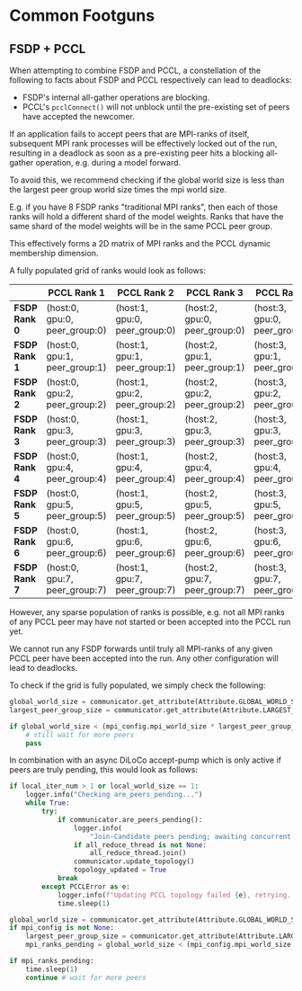 # Common Footguns

## FSDP + PCCL

When attempting to combine FSDP and PCCL, a constellation of the following to facts about
FSDP and PCCL respectively can lead to deadlocks:

- FSDP's internal all-gather operations are blocking.
- PCCL's `pcclConnect()` will not unblock until the pre-existing set of peers have accepted the newcomer.

If an application fails to accept peers that are MPI-ranks of itself, subsequent MPI rank processes
will be effectively locked out of the run, resulting in a deadlock as soon as a pre-existing peer
hits a blocking all-gather operation, e.g. during a model forward.

To avoid this, we recommend checking if the global world size is less than the largest peer group world size times the
mpi world size.

E.g. if you have 8 FSDP ranks "traditional MPI ranks", then each of those ranks will hold a different shard of the model
weights.
Ranks that have the same shard of the model weights will be in the same PCCL peer group.

This effectively forms a 2D matrix of MPI ranks and the PCCL dynamic membership dimension.

A fully populated grid of ranks would look as follows:

|                 | **PCCL Rank 1**               | **PCCL Rank 2**               | **PCCL Rank 3**               | **PCCL Rank 4**               |
|-----------------|-------------------------------|-------------------------------|-------------------------------|-------------------------------|
| **FSDP Rank 0** | (host:0, gpu:0, peer_group:0) | (host:1, gpu:0, peer_group:0) | (host:2, gpu:0, peer_group:0) | (host:3, gpu:0, peer_group:0) |
| **FSDP Rank 1** | (host:0, gpu:1, peer_group:1) | (host:1, gpu:1, peer_group:1) | (host:2, gpu:1, peer_group:1) | (host:3, gpu:1, peer_group:1) |
| **FSDP Rank 2** | (host:0, gpu:2, peer_group:2) | (host:1, gpu:2, peer_group:2) | (host:2, gpu:2, peer_group:2) | (host:3, gpu:2, peer_group:2) |
| **FSDP Rank 3** | (host:0, gpu:3, peer_group:3) | (host:1, gpu:3, peer_group:3) | (host:2, gpu:3, peer_group:3) | (host:3, gpu:3, peer_group:3) |
| **FSDP Rank 4** | (host:0, gpu:4, peer_group:4) | (host:1, gpu:4, peer_group:4) | (host:2, gpu:4, peer_group:4) | (host:3, gpu:4, peer_group:4) |
| **FSDP Rank 5** | (host:0, gpu:5, peer_group:5) | (host:1, gpu:5, peer_group:5) | (host:2, gpu:5, peer_group:5) | (host:3, gpu:5, peer_group:5) |
| **FSDP Rank 6** | (host:0, gpu:6, peer_group:6) | (host:1, gpu:6, peer_group:6) | (host:2, gpu:6, peer_group:6) | (host:3, gpu:6, peer_group:6) |
| **FSDP Rank 7** | (host:0, gpu:7, peer_group:7) | (host:1, gpu:7, peer_group:7) | (host:2, gpu:7, peer_group:7) | (host:3, gpu:7, peer_group:7) |

However, any sparse population of ranks is possible, e.g. not all MPI ranks of any PCCL peer may have not started or been accepted into
the PCCL run yet.

We cannot run any FSDP forwards until truly all MPI-ranks of any given PCCL peer have been accepted into the run.
Any other configuration will lead to deadlocks.

To check if the grid is fully populated, we simply check the following:

```python
global_world_size = communicator.get_attribute(Attribute.GLOBAL_WORLD_SIZE)
largest_peer_group_size = communicator.get_attribute(Attribute.LARGEST_PEER_GROUP_WORLD_SIZE)

if global_world_size < (mpi_config.mpi_world_size * largest_peer_group_size):
    # still wait for more peers
    pass
```

In combination with an async DiLoCo accept-pump which is only active if peers are truly pending, this would look as follows:
```python
if local_iter_num > 1 or local_world_size == 1:
    logger.info("Checking are_peers_pending...")
    while True:
        try:
            if communicator.are_peers_pending():
                logger.info(
                    "Join-Candidate peers pending; awaiting concurrent collective operations to accept new peers...")
                if all_reduce_thread is not None:
                    all_reduce_thread.join()
                communicator.update_topology()
                topology_updated = True
            break
        except PCCLError as e:
            logger.info(f"Updating PCCL topology failed {e}, retrying...")
            time.sleep(1)

global_world_size = communicator.get_attribute(Attribute.GLOBAL_WORLD_SIZE)  # obtain global world-size after join
if mpi_config is not None:
    largest_peer_group_size = communicator.get_attribute(Attribute.LARGEST_PEER_GROUP_WORLD_SIZE)
    mpi_ranks_pending = global_world_size < (mpi_config.mpi_world_size * largest_peer_group_size)

if mpi_ranks_pending:
    time.sleep(1)
    continue # wait for more peers
```